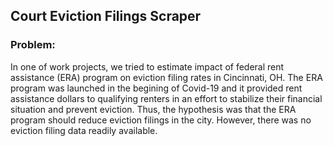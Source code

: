 ## Court Eviction Filings Scraper

### Problem:

In one of work projects, we tried to estimate impact of federal rent assistance (ERA) program on eviction filing rates in Cincinnati, OH. 
The ERA program was launched in the begining of Covid-19 and it provided rent assistance dollars to qualifying renters in an effort to 
stabilize their financial situation and prevent eviction. Thus, the hypothesis was that the ERA program should reduce eviction filings 
in the city. However, there was no eviction filing data readily available. 
